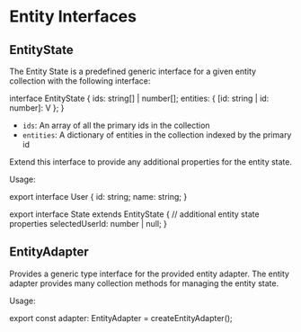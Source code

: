 # Entity Interfaces

## EntityState<T>

The Entity State is a predefined generic interface for a given entity collection with the following interface:

<code-example header="EntityState Interface">
interface EntityState<V> {
  ids: string[] | number[];
  entities: { [id: string | id: number]: V };
}
</code-example>

- `ids`: An array of all the primary ids in the collection
- `entities`: A dictionary of entities in the collection indexed by the primary id

Extend this interface to provide any additional properties for the entity state.

Usage:

<code-example header="user.reducer.ts">
export interface User {
  id: string;
  name: string;
}

export interface State extends EntityState<User> {
// additional entity state properties
selectedUserId: number | null;
}
</code-example>

## EntityAdapter<T>

Provides a generic type interface for the provided entity adapter. The entity adapter provides many collection methods for managing the entity state.

Usage:

<code-example header="user.reducer.ts">
export const adapter: EntityAdapter<User> = createEntityAdapter<User>();
</code-example>
